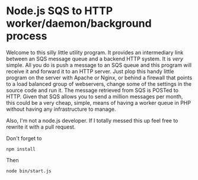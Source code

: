 # Node.js SQS to HTTP worker/daemon/background process

Welcome to this silly little utility program.  It provides an intermediary link between an SQS message queue and a backend HTTP system.  It is *very* simple.  All you do is push a message to an SQS queue and this program will receive it and forward it to an HTTP server.  Just plop this handy little program on the server with Apache or Nginx, or behind a firewall that points to a load balanced group of webservers, change some of the settings in the source code and run it.  The message retrieved from SQS is POSTed to HTTP.  Given that SQS allows you to send a million messages per month, this could be a very cheap, simple, means of having a worker queue in PHP without having any infrastructure to manage.

Also, I'm not a node.js developer.  If I totally messed this up feel free to rewrite it with a pull request.

Don't forget to 

```
npm install
```

Then 

```
node bin/start.js
```